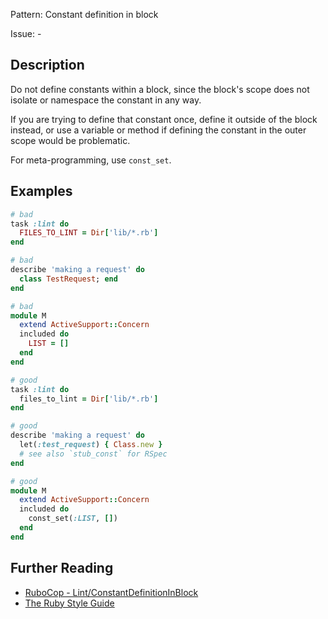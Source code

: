 Pattern: Constant definition in block

Issue: -

## Description

Do not define constants within a block, since the block's scope does not
isolate or namespace the constant in any way.

If you are trying to define that constant once, define it outside of
the block instead, or use a variable or method if defining the constant
in the outer scope would be problematic.

For meta-programming, use `const_set`.

## Examples

```ruby
# bad
task :lint do
  FILES_TO_LINT = Dir['lib/*.rb']
end

# bad
describe 'making a request' do
  class TestRequest; end
end

# bad
module M
  extend ActiveSupport::Concern
  included do
    LIST = []
  end
end

# good
task :lint do
  files_to_lint = Dir['lib/*.rb']
end

# good
describe 'making a request' do
  let(:test_request) { Class.new }
  # see also `stub_const` for RSpec
end

# good
module M
  extend ActiveSupport::Concern
  included do
    const_set(:LIST, [])
  end
end
```

## Further Reading

* [RuboCop - Lint/ConstantDefinitionInBlock](https://docs.rubocop.org/rubocop/cops_lint.html#lintconstantdefinitioninblock)
* [The Ruby Style Guide](https://rubystyle.guide#no-constant-definition-in-block)